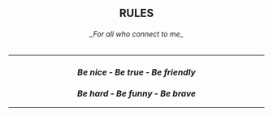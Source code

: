 <div align="center">

## RULES
###### \_*For all who connect to me*\_
---
### ***Be nice - Be true - Be friendly***
### ***Be hard - Be funny - Be brave***
---
</div>
